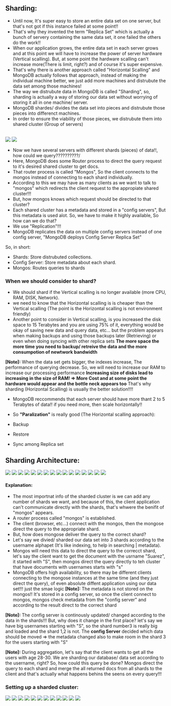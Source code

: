 ## Sharding:
- Until now, It's super easy to store an entire data set on one server, but that's not got if this instance failed at some point!!
- That's why they invented the term "Replica Set" which is actually a bunch of servery containing the same data set, it one failed the others do the work!!
- When our application grows, the entire data set in each server grows and at this point we will have to increase the power of server hardware (Vertical scalling). But, at some point the hardware scalling can't increase more(There is limit, right?) and of course it's super expensive.
- That's why there is another approach called "Horizontal Scalling" and MongoDB actually follows that approach, instead of making the individual machine better, we just add more machines and distrubute the data set among those machines!
- The way we distrubute data in MongoDB is called "Sharding", so, sharding is actually a way of storing our data set without worrying of storing it all in one machine/ server.
- MongoDB shardes/ divides the data set into pieces and distrubute those pieces into differenct machines.
- In order to ensure the viability of those pieces, we distrubute them into shared cluster (Group of servers)

<br/>
<img src="https://raw.githubusercontent.com/AhmedElgaidi/my-mongodb-university-notes/main/public/cluster_adminstration/1.png"/>
<img src="https://raw.githubusercontent.com/AhmedElgaidi/my-mongodb-university-notes/main/public/cluster_adminstration/2.png"/> <br/>

- Now we have several servers with different shards (pieces) of data!!, how could we query??????????/
- Here, MongoDB does some Router process to direct the query request to it's desired shared cluster to get docs.
- That router process is called "Mongos", So the client connects to the mongos instead of connecting to each shard individually.
- According to this we may have as many clients as we want to talk to "mongos" which redirects the client request to the appropiate shared cluster!!!
- But, how mongos knows which request should be directed to that cluster?
- Each shared cluster has a metadata and stored in a "config servers", But this metadata is used alot. So, we have to make it highly available, So how can we do that?
- We use "Replication"!!!
- MongoDB replicates the data on multiple config servers instead of one config server, "MongoDB deploys Config Server Replica Set"

So, in short:
- Shards: Store distrubuted collections.
- Config Server: Store metadata about each shard.
- Mongos: Routes queries to shards

### When we should consider to shard?
- We should shard if the Vertical scalling is no longer available (more CPU, RAM, DISK, Network).
- we need to know that the Horizontal scalling is is cheaper than the Vertical scalling (The point is the Horizontal scalling is not environment friendly)
- Another point to consider in Vertical scalling, is you increased the disk space to 15 Terabytes and you are using 75% of it, everything would be okay of saving new data and query data, etc... but the problem appears when making backups and using those backups later (Retrieving) or even when doing syncing with other replica sets **The more space the more time you need to backup/ retreive the data and the more consumpotion of newtwork bandwidth**

**[Note]:** When the data set gets bigger, the indexes increase, The performance of querying decrease. So, we will need to increase our RAM to increase our processing performance **Increasing size of disks lead to increasing in the size of RAM! => More Cost and at some point the hardware would appear and the bottle neck appears too** That's why sharding (Horizontal Scalling) is usually the better solution!!!!

- MongoDB reccommends that each server should have more thant 2 to 5 Terabytes of data!! if you need more, then scale horizontally!!


- So **"Paralization"** is really good (The Horizontal scalling approach):
- Backup
- Restore
- Sync among Replica set

## Sharding Architecture:

<img src="https://raw.githubusercontent.com/AhmedElgaidi/my-mongodb-university-notes/main/public/cluster_adminstration/3.png"/>
<img src="https://raw.githubusercontent.com/AhmedElgaidi/my-mongodb-university-notes/main/public/cluster_adminstration/4.png"/>
<img src="https://raw.githubusercontent.com/AhmedElgaidi/my-mongodb-university-notes/main/public/cluster_adminstration/5.png"/>
<img src="https://raw.githubusercontent.com/AhmedElgaidi/my-mongodb-university-notes/main/public/cluster_adminstration/6.png"/>
<img src="https://raw.githubusercontent.com/AhmedElgaidi/my-mongodb-university-notes/main/public/cluster_adminstration/7.png"/>
<img src="https://raw.githubusercontent.com/AhmedElgaidi/my-mongodb-university-notes/main/public/cluster_adminstration/8.png"/>
<img src="https://raw.githubusercontent.com/AhmedElgaidi/my-mongodb-university-notes/main/public/cluster_adminstration/9.png"/>
<img src="https://raw.githubusercontent.com/AhmedElgaidi/my-mongodb-university-notes/main/public/cluster_adminstration/10.png"/>
<img src="https://raw.githubusercontent.com/AhmedElgaidi/my-mongodb-university-notes/main/public/cluster_adminstration/11.png"/>
<img src="https://raw.githubusercontent.com/AhmedElgaidi/my-mongodb-university-notes/main/public/cluster_adminstration/12.png"/>
<img src="https://raw.githubusercontent.com/AhmedElgaidi/my-mongodb-university-notes/main/public/cluster_adminstration/13.png"/>
<img src="https://raw.githubusercontent.com/AhmedElgaidi/my-mongodb-university-notes/main/public/cluster_adminstration/14.png"/>
<img src="https://raw.githubusercontent.com/AhmedElgaidi/my-mongodb-university-notes/main/public/cluster_adminstration/15.png"/>
<img src="https://raw.githubusercontent.com/AhmedElgaidi/my-mongodb-university-notes/main/public/cluster_adminstration/16.png"/>
<img src="https://raw.githubusercontent.com/AhmedElgaidi/my-mongodb-university-notes/main/public/cluster_adminstration/17.png"/>
<img src="https://raw.githubusercontent.com/AhmedElgaidi/my-mongodb-university-notes/main/public/cluster_adminstration/18.png"/><br/>

#### Explanation:
- The most importnat info of the sharded cluster is we can add any number of shards we want, and because of this, the client application can't communicate directly with the shards, that's whwere the benifit of "mongos" appears.
- A router process called "mongos" is established.
- The client (browser, etc...) connect with the mongos, then the mongose direct the query to the appropriate shard.
- But, how does mongose deliver the query to the correct shard?
- Let's say we divied/ sharded our data set into 3 shards according to the username alphapet (It's like indexing, to help in searching | metadata). 
- Mongos will need this data to direct the query to the correcct shard, let's say the client want to get the document with the usrname "Suarez", it started with "S", then mongos direct the query directly to teh cluster that have documents with usernames starts with "s"
- MongoDB offers high availability, so there may be different clients connecting to the mongose instances at the same time (and they just direct the query), of even absolute diffent application using our data set!!! just the smae logic
**[Note]:**
The metadata is not stored on the mongos!! It's stored in a config server, so once the client connect to mongos, mongos check metadata from the "config server" and according to the result direct to the correct shard


**[Note]:**
The config server is continously updated/ changed according to the data in the shards!!! But, why does it change in the first place? let's say we have big usernames starting with "S", so the shard number3 is really big and loaded and the shard 1,2 is not. The **config Server** decided which data should be moved => the metadata changed also to make room in the shard 3 for the users starting with "S"


**[Note]:**
During aggregation, let's say that the client wants to get all the users with age 28-30. We are sharding our database/ data set according to the username, right? So, how could this query be done? Mongos direct the query to each shard and merge the all returned docs from all shards to the client and that's actually what happens behins the seens on every query!!!

### Setting up a sharded cluster:

<img src="https://raw.githubusercontent.com/AhmedElgaidi/my-mongodb-university-notes/main/public/cluster_adminstration/19.png"/>
<img src="https://raw.githubusercontent.com/AhmedElgaidi/my-mongodb-university-notes/main/public/cluster_adminstration/20.png"/>
<img src="https://raw.githubusercontent.com/AhmedElgaidi/my-mongodb-university-notes/main/public/cluster_adminstration/21.png"/>
<img src="https://raw.githubusercontent.com/AhmedElgaidi/my-mongodb-university-notes/main/public/cluster_adminstration/22.png"/>
<img src="https://raw.githubusercontent.com/AhmedElgaidi/my-mongodb-university-notes/main/public/cluster_adminstration/23.png"/>
<img src="https://raw.githubusercontent.com/AhmedElgaidi/my-mongodb-university-notes/main/public/cluster_adminstration/24.png"/>
<img src="https://raw.githubusercontent.com/AhmedElgaidi/my-mongodb-university-notes/main/public/cluster_adminstration/25.png"/>
<img src="https://raw.githubusercontent.com/AhmedElgaidi/my-mongodb-university-notes/main/public/cluster_adminstration/26.png"/>
<img src="https://raw.githubusercontent.com/AhmedElgaidi/my-mongodb-university-notes/main/public/cluster_adminstration/27.png"/>
<img src="https://raw.githubusercontent.com/AhmedElgaidi/my-mongodb-university-notes/main/public/cluster_adminstration/28.png"/>
<img src="https://raw.githubusercontent.com/AhmedElgaidi/my-mongodb-university-notes/main/public/cluster_adminstration/29.png"/>
<img src="https://raw.githubusercontent.com/AhmedElgaidi/my-mongodb-university-notes/main/public/cluster_adminstration/30.png"/><br/>
